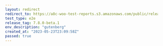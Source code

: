 ```yaml
---
layout: redirect
redirect_to: https://a8c-woo-test-reports.s3.amazonaws.com/public/release/7.8.0-beta.1/gutenberg/e2e/index.html
test_type: e2e
release_tag: 7.8.0-beta.1
env_description: "gutenberg"
created_at: "2023-05-23T23:09:58Z"
passed: true
---
```

